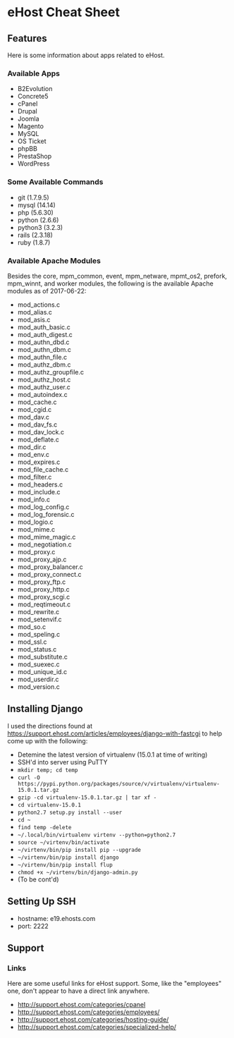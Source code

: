 # eHost Cheat Sheet


## Features

Here is some information about apps related to eHost.

### Available Apps

* B2Evolution
* Concrete5
* cPanel
* Drupal
* Joomla
* Magento
* MySQL
* OS Ticket
* phpBB
* PrestaShop
* WordPress

### Some Available Commands

* git (1.7.9.5)
* mysql (14.14)
* php (5.6.30)
* python (2.6.6)
* python3 (3.2.3)
* rails (2.3.18)
* ruby (1.8.7)

### Available Apache Modules

Besides the core, mpm_common, event, mpm_netware, mpmt_os2, prefork,
mpm_winnt, and worker modules, the following is the available Apache modules
as of 2017-06-22:

* mod_actions.c
* mod_alias.c
* mod_asis.c
* mod_auth_basic.c
* mod_auth_digest.c
* mod_authn_dbd.c
* mod_authn_dbm.c
* mod_authn_file.c
* mod_authz_dbm.c
* mod_authz_groupfile.c
* mod_authz_host.c
* mod_authz_user.c
* mod_autoindex.c
* mod_cache.c
* mod_cgid.c
* mod_dav.c
* mod_dav_fs.c
* mod_dav_lock.c
* mod_deflate.c
* mod_dir.c
* mod_env.c
* mod_expires.c
* mod_file_cache.c
* mod_filter.c
* mod_headers.c
* mod_include.c
* mod_info.c
* mod_log_config.c
* mod_log_forensic.c
* mod_logio.c
* mod_mime.c
* mod_mime_magic.c
* mod_negotiation.c
* mod_proxy.c
* mod_proxy_ajp.c
* mod_proxy_balancer.c
* mod_proxy_connect.c
* mod_proxy_ftp.c
* mod_proxy_http.c
* mod_proxy_scgi.c
* mod_reqtimeout.c
* mod_rewrite.c
* mod_setenvif.c
* mod_so.c
* mod_speling.c
* mod_ssl.c
* mod_status.c
* mod_substitute.c
* mod_suexec.c
* mod_unique_id.c
* mod_userdir.c
* mod_version.c


## Installing Django

I used the directions found at https://support.ehost.com/articles/employees/django-with-fastcgi
to help come up with the following:

* Detemine the latest version of virtualenv (15.0.1 at time of writing)
* SSH'd into server using PuTTY
* `mkdir temp; cd temp`
* `curl -O https://pypi.python.org/packages/source/v/virtualenv/virtualenv-15.0.1.tar.gz`
* `gzip -cd virtualenv-15.0.1.tar.gz | tar xf -`
* `cd virtualenv-15.0.1`
* `python2.7 setup.py install --user`
* `cd ~`
* `find temp -delete`
* `~/.local/bin/virtualenv virtenv --python=python2.7`
* `source ~/virtenv/bin/activate`
* `~/virtenv/bin/pip install pip --upgrade`
* `~/virtenv/bin/pip install django`
* `~/virtenv/bin/pip install flup`
* `chmod +x ~/virtenv/bin/django-admin.py`
* (To be cont'd)


## Setting Up SSH

* hostname: e19.ehosts.com
* port: 2222


## Support

### Links

Here are some useful links for eHost support.  Some, like the "employees" one, don't
appear to have a direct link anywhere.

* http://support.ehost.com/categories/cpanel
* http://support.ehost.com/categories/employees/
* http://support.ehost.com/categories/hosting-guide/
* http://support.ehost.com/categories/specialized-help/
